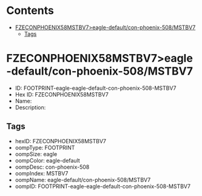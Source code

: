 



Contents
========

* [FZECONPHOENIX58MSTBV7>eagle-default/con-phoenix-508/MSTBV7](#fzeconphoenix58mstbv7eagle-defaultcon-phoenix-508mstbv7)
	* [Tags](#tags)

# FZECONPHOENIX58MSTBV7>eagle-default/con-phoenix-508/MSTBV7

- ID: FOOTPRINT-eagle-eagle-default-con-phoenix-508-MSTBV7
- Hex ID: FZECONPHOENIX58MSTBV7
- Name: 
- Description: 

## Tags

- hexID: FZECONPHOENIX58MSTBV7
- oompType: FOOTPRINT
- oompSize: eagle
- oompColor: eagle-default
- oompDesc: con-phoenix-508
- oompIndex: MSTBV7
- oompName: eagle-default/con-phoenix-508/MSTBV7
- oompID: FOOTPRINT-eagle-eagle-default-con-phoenix-508-MSTBV7
